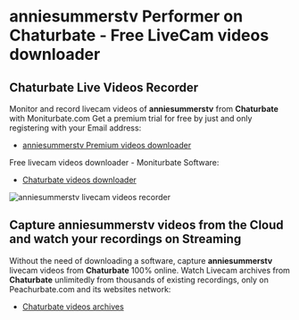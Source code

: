 # anniesummerstv Performer on Chaturbate - Free LiveCam videos downloader

## Chaturbate Live Videos Recorder

Monitor and record livecam videos of **anniesummerstv** from **Chaturbate** with Moniturbate.com
Get a premium trial for free by just and only registering with your Email address:
* [anniesummerstv Premium videos downloader](https://moniturbate.com/request-demo-licence-key.html)

Free livecam videos downloader - Moniturbate Software:
* [Chaturbate videos downloader](https://moniturbate.com/moniturbate-download-software.html)

![anniesummerstv livecam videos recorder](https://peachurnet.com/templates/moniturbate-software.png)


## Capture anniesummerstv videos from the Cloud and watch your recordings on Streaming

Without the need of downloading a software, capture **anniesummerstv** livecam videos from **Chaturbate** 100% online.
Watch Livecam archives from **Chaturbate** unlimitedly from thousands of existing recordings, only on Peachurbate.com and its websites network:
* [Chaturbate videos archives](https://peachurnet.com/)